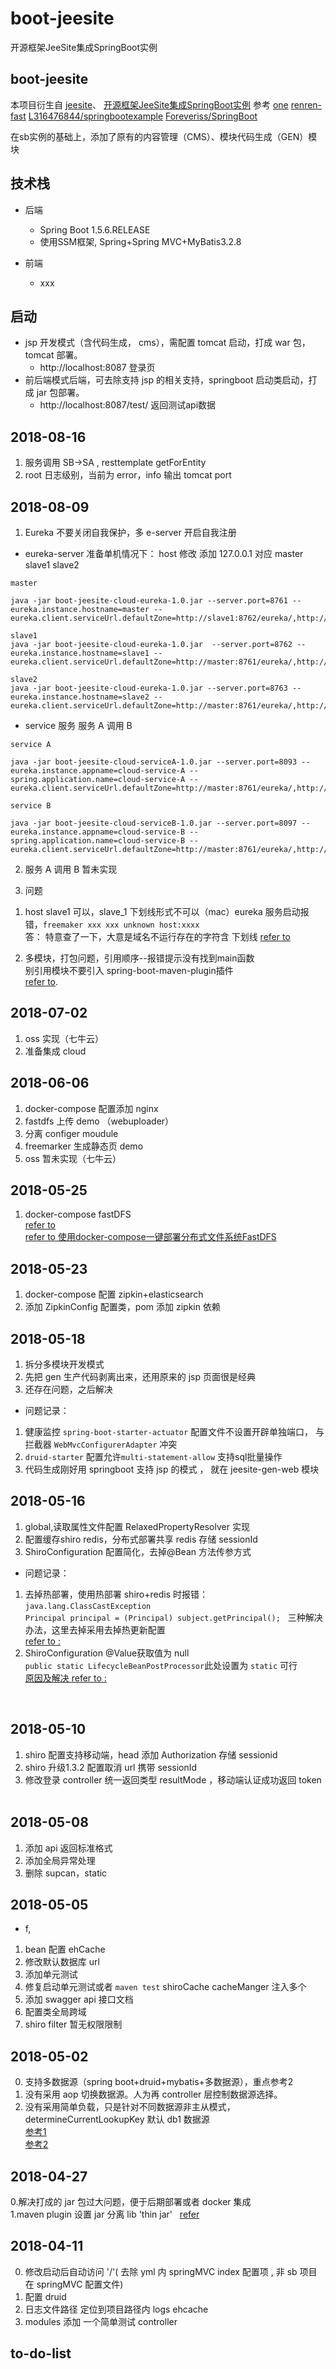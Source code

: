 # boot-jeesite
开源框架JeeSite集成SpringBoot实例

## boot-jeesite

 本项目衍生自 
 [jeesite](https://github.com/thinkgem/jeesite)、
 [开源框架JeeSite集成SpringBoot实例](https://www.cnblogs.com/frightOAO/p/7857743.html)
 参考
 [one](https://github.com/lcw2004/one)
 [renren-fast](https://gitee.com/babaio/renren-fast)
 [L316476844/springbootexample](https://github.com/L316476844/springbootexample)
 [Foreveriss/SpringBoot](https://github.com/Foreveriss/SpringBoot)
 
 在sb实例的基础上，添加了原有的内容管理（CMS）、模块代码生成（GEN）模块
 
## 技术栈
- 后端
    -   Spring Boot 1.5.6.RELEASE
    -   使用SSM框架, Spring+Spring MVC+MyBatis3.2.8

- 前端
    -   xxx
    
        
## 启动
- jsp 开发模式（含代码生成， cms），需配置 tomcat 启动，打成 war 包，tomcat 部署。   
    - http://localhost:8087   登录页    
- 前后端模式后端，可去除支持 jsp 的相关支持，springboot 启动类启动，打成 jar 包部署。   
    - http://localhost:8087/test/  返回测试api数据
 
 
## 2018-08-16

1. 服务调用 SB->SA , resttemplate getForEntity 
2. root 日志级别，当前为 error，info 输出 tomcat port  

 
## 2018-08-09

1. Eureka 不要关闭自我保护，多 e-server 开启自我注册   

- eureka-server 
准备单机情况下： host 修改 添加 127.0.0.1 对应 master slave1  slave2   
```
master

java -jar boot-jeesite-cloud-eureka-1.0.jar --server.port=8761 --eureka.instance.hostname=master --eureka.client.serviceUrl.defaultZone=http://slave1:8762/eureka/,http://slave2:8763/eureka/  

slave1
java -jar boot-jeesite-cloud-eureka-1.0.jar  --server.port=8762 --eureka.instance.hostname=slave1 --eureka.client.serviceUrl.defaultZone=http://master:8761/eureka/,http://slave2:8763/eureka/  

slave2
java -jar boot-jeesite-cloud-eureka-1.0.jar --server.port=8763 --eureka.instance.hostname=slave2 --eureka.client.serviceUrl.defaultZone=http://master:8761/eureka/,http://slave1:8762/eureka/  
```
- service 服务
服务 A 调用 B

```
service A  

java -jar boot-jeesite-cloud-serviceA-1.0.jar --server.port=8093 --eureka.instance.appname=cloud-service-A --spring.application.name=cloud-service-A --eureka.client.serviceUrl.defaultZone=http://master:8761/eureka/,http://slave1:8762/eureka/,http://slave2:8763/eureka/

service B

java -jar boot-jeesite-cloud-serviceB-1.0.jar --server.port=8097 --eureka.instance.appname=cloud-service-B --spring.application.name=cloud-service-B --eureka.client.serviceUrl.defaultZone=http://master:8761/eureka/,http://slave1:8762/eureka/,http://slave2:8763/eureka/
```

2. 服务 A 调用 B 暂未实现


3. 问题
1) host slave1 可以，slave_1 下划线形式不可以（mac）eureka 服务启动报错，`freemaker xxx xxx unknown host:xxxx`  
答： 特意查了一下，大意是域名不运行存在的字符含 下划线 [refer to](https://blog.csdn.net/codejoker/article/details/5367331)  

2) 多模块，打包问题，引用顺序--报错提示没有找到main函数  
别引用模块不要引入 spring-boot-maven-plugin插件  
[refer to](https://blog.csdn.net/lizhongfu2013/article/details/79656972).   


   
    
## 2018-07-02  
1. oss 实现（七牛云） 
2. 准备集成 cloud  
    
## 2018-06-06  
1. docker-compose 配置添加 nginx  
2. fastdfs 上传 demo （webuploader）  
3. 分离 configer moudule  
4. freemarker 生成静态页 demo  
5. oss 暂未实现（七牛云）  
    

## 2018-05-25
1. docker-compose fastDFS   
[refer to ](https://github.com/luhuiguo/fastdfs-docker)  
[refer to 使用docker-compose一键部署分布式文件系统FastDFS](http://www.yunwzs.com/1910.html) 
    
## 2018-05-23  
1. docker-compose 配置 zipkin+elasticsearch     
2. 添加 ZipkinConfig 配置类，pom 添加 zipkin 依赖  
  
## 2018-05-18  
1. 拆分多模块开发模式  
2. 先把 gen 生产代码剥离出来，还用原来的 jsp 页面很是经典  
3. 还存在问题，之后解决    
- 问题记录： 
1. 健康监控 `spring-boot-starter-actuator` 配置文件不设置开辟单独端口， 
与 拦截器 `WebMvcConfigurerAdapter` 冲突  
2. `druid-starter` 配置允许`multi-statement-allow` 支持sql批量操作  
3. 代码生成刚好用 springboot 支持 jsp 的模式 ， 就在 jeesite-gen-web 模块  

## 2018-05-16  
1. global,读取属性文件配置 RelaxedPropertyResolver 实现  
2. 配置缓存shiro redis，分布式部署共享 redis 存储 sessionId
3. ShiroConfiguration 配置简化，去掉@Bean 方法传参方式
- 问题记录：   
1. 去掉热部署，使用热部署 shiro+redis 时报错：`java.lang.ClassCastException`  
`Principal principal = (Principal) subject.getPrincipal();`  
三种解决办法，这里去掉采用去掉热更新配置   
[refer to :](https://blog.csdn.net/zhaoyachao123/article/details/79413908)    
2. ShiroConfiguration @Value获取值为 null  
`public static LifecycleBeanPostProcessor`此处设置为 `static` 可行  
[原因及解决 refer to :](https://stackoverflow.com/questions/31388445/apache-shiro-jdbcrealm-with-javaconfig-and-spring-boot)  

    
## 2018-05-10  
1. shiro 配置支持移动端，head 添加 Authorization 存储 sessionid   
2. shiro 升级1.3.2 配置取消 url 携带 sessionId
3. 修改登录 controller 统一返回类型 resultMode ，移动端认证成功返回 token   

## 2018-05-08  
1. 添加 api 返回标准格式   
2. 添加全局异常处理  
3. 删除 supcan，static  
    
## 2018-05-05

+ f, 
1. bean 配置 ehCache 
2. 修改默认数据库 url 
3. 添加单元测试
4. 修复启动单元测试或者 `maven test` shiroCache cacheManger 注入多个
5. 添加 swagger api 接口文档
6. 配置类全局跨域
7. shiro filter 暂无权限限制
    
## 2018-05-02

0. 支持多数据源（spring boot+druid+mybatis+多数据源），重点参考2     
1. 没有采用 aop 切换数据源。人为再 controller 层控制数据源选择。    
2. 没有采用简单负载，只是针对不同数据源非主从模式，determineCurrentLookupKey 默认 db1 数据源  
[参考1](http://www.cnblogs.com/yjmyzz/p/spring-boot-integrate-with-mybatis-and-multi-datasource.html)  
[参考2](https://github.com/drtrang/druid-spring-boot)  
       
       
## 2018-04-27  
0.解决打成的 jar 包过大问题，便于后期部署或者 docker 集成  
1.maven plugin 设置 jar 分离 lib 'thin jar'  
[refer](https://my.oschina.net/xiaozhutefannao/blog/1624092)  

   
## 2018-04-11
   
0. 修改启动后自动访问 '/'( 去除 yml 内 springMVC index 配置项 , 非 sb 项目在 springMVC 配置文件)    
1. 配置 druid
2. 日志文件路径 定位到项目路径内 logs ehcache
3. modules 添加 一个简单测试 controller
    
## to-do-list
